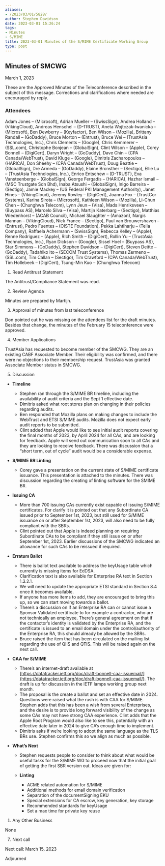 ```yaml
---
aliases:
- /2023/03/01/5828/
author: Stephen Davidson
date: 2023-03-01 15:26:24
tags:
- Minutes
- S/MIME
title: 2023-03-01 Minutes of the S/MIME Certificate Working Group
type: post
---
```


## Minutes of SMCWG

March 1, 2023

These are the Approved Minutes of the Teleconference described in the subject of this message. Corrections and clarifications where needed are encouraged by reply.

### Attendees

Adam Jones – (Microsoft), Adrian Mueller – (SwissSign), Andrea Holland – (VikingCloud), Andreas Henschel – (D-TRUST), Aneta Wojtczak-Iwanicka – (Microsoft), Ben Dewberry – (Keyfactor), Ben Wilson – (Mozilla), Brittany Randall – (GoDaddy), Bruce Morton – (Entrust), Bruce Wei – (TrustAsia Technologies, Inc.), Chris Clements – (Google), Chris Kemmerer – (SSL.com), Christophe Bonjean – (GlobalSign), Clint Wilson – (Apple), Corey Bonnell – (DigiCert), Daryn Wright – (GoDaddy), Dave Chin – (CPA Canada/WebTrust), David Kluge – (Google), Dimitris Zacharopoulos – (HARICA), Don Sheehy – (CPA Canada/WebTrust), Doug Beattie – (GlobalSign), Dre Armeda – (GoDaddy), Elaine Bronsther – (Sectigo), Ellie Lu – (TrustAsia Technologies, Inc.), Enrico Entschew – (D-TRUST), Eva Vansteenberge – (GlobalSign), George Fergadis – (HARICA), Hazhar Ismail – (MSC Trustgate Sdn Bhd), Inaba Atsushi – (GlobalSign), Inigo Barreira – (Sectigo), Jamie Mackey – (US Federal PKI Management Authority), Janet Hines – (VikingCloud), Jeremy Rowley – (DigiCert), Joanna Fox – (TrustCor Systems), Karina Sirota – (Microsoft), Kathleen Wilson – (Mozilla), Li-Chun Chen – (Chunghwa Telecom), Lynn Jeun – (Visa), Mads Henriksveen – (Buypass AS), Marcelo Silva – (Visa), Martijn Katerbarg – (Sectigo), Matthias Wiedenhorst – (ACAB Council), Michael Slaughter – (Amazon), Nargis Mannan – (VikingCloud), Nick France – (Sectigo), Paul van Brouwershaven – (Entrust), Pedro Fuentes – (OISTE Foundation), Pekka Lahtiharju – (Telia Company), Raffaela Achermann – (SwissSign), Rebecca Kelley – (Apple), Renne Rodriguez – (Apple), RIch Smith – (DigiCert), Rollin Yu – (TrustAsia Technologies, Inc.), Ryan Dickson – (Google), Sissel Hoel – (Buypass AS), Star Simmons – (GoDaddy), Stephen Davidson – (DigiCert), Steven Deitte – (GoDaddy), Tadahiko Ito – (SECOM Trust Systems), Thomas Zermeno – (SSL.com), Tim Callan – (Sectigo), Tim Crawford – (CPA Canada/WebTrust), Tim Hollebeek – (DigiCert), Tsung-Min Kuo – (Chunghwa Telecom)

1. Read Antitrust Statement

The Antitrust/Compliance Statement was read.

2. Review Agenda

Minutes are prepared by Martijn.

3. Approval of minutes from last teleconference

Don pointed out he was missing on the attendees list for the draft minutes. Besides that change, the minutes of the February 15 teleconference were approved.

4. Member Applications

TrustAsia has requested to become member of the SMCWG. They are an existing CABF Associate Member. Their eligibility was confirmed, and there were no objections to their membership request. TrustAsia was granted Associate Member status in SMCWG.

5. Discussion

- **Timeline**

  - Stephen ran through the S/MIME BR timeline, including the availability of audit criteria and the Sept 1 effective date.
  - Dimitris asked what root stores plan on changing in their policies regarding audits.
  - Ben responded that Mozilla plans on making changes to include the WebTrust and ETSI S/MIME audits. Mozilla does not expect early audit reports to be submitted.
  - Clint added that Apple would like to see initial audit reports covering the final months of 2023, by April 2024 for all CAs, and are looking for feedback. Apple will send out communication soon to all CAs and they are looking to receive feedback. There was discussion that a “short term, out of cycle” audit would be a considerable expense.

- **S/MIME BR Linting**

  - Corey gave a presentation on the current state of S/MIME certificate issuance. This presentation is attached to the minutes. There was discussion regarding the creating of linting software for the SMIME BR.

- **Issuing CA**

  - More than 700 issuing CAs currently exist capable of issuing S/MIME certificates. For clarify it is pointed out that any Subordinate CA issued prior to September 1st, 2023, but still used for S/MIME issuance on or after September 1st, 2023, will also need to be fully compliant with the SBRs.
  - Clint pointed out that Apple is indeed planning on requiring Subordinate CAs to be compliant if they still issue on or after September 1st, 2023. Earlier discussions of the SMCWG indicated an allowance for such CAs to be reissued if required.

- **Erratum Ballot**

  - There is ballot text available to address the keyUsage table which currently is missing items for EdDSA.
  - Clarification text is also available for Enterprise RA text in Section 1.3.2.1.
  - We will need to update the appropriate ETSI standard in Section 8.4 once it becomes available.
  - If anyone has more items to add, they are encouraged to bring this up, so we can start moving towards a ballot.
  - There’s a discussion on if an Enterprise RA can or cannot issue a Sponsor Validated certificate to for example a contractor, who are not technically an employee. There’s general agreement on that if the contactor’s identity is validated by the Enterprise RA, and the certificate is issued to an email domain under the control/authority of the Enterprise RA, this should already be allowed by the SBRs.
  - Bruce raised the item that has been circulated on the mailing list regarding the use of QIIS and QTIS. This will be raised again on the next call.

- **CAA for S/MIME**

  - There’s an internet-draft available at [https://datatracker.ietf.org/doc/draft-bonnell-caa-issuemail/](https://datatracker.ietf.org/doc/draft-bonnell-caa-issuemail/). The draft is up for discussion in the IETF lamps working group next month.
  - The proposal is the create a ballot and set an effective date in 2024. Questions were raised what the rush is with CAA for S/MIME. Stephen adds that this has been a wish from several Enterprises, and the desire is to provide long forward visibility of the change as some CAs may not have strong CAA experience. Clint adds that the Apple Root Program would also like to see this, potentially with an effective date later in 2024 to give CA’s enough time to implement.
  - Dimitris asks if we’re looking to adopt the same language as the TLS BRs use. Stephen confirms this so we align as much as possible.

- **What’s Next**

  - Stephen requests people to consider to think about what would be useful tasks for the S/MIME WG to proceed now that the initial goal of getting the first SBR version out. Ideas are given for:

  - **Linting**
    - ACME related automation for S/MIME
    - Additional methods for email domain verification
    - Separation of the documentSigning EKU
    - Special extensions for CA escrow, key generation, key storage
    - Recommended standards for keyUsage
    - Set a max time for private key reuse

1. Any Other Business

None

7. Next call

Next call: March 15, 2023

Adjourned